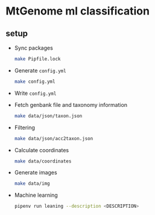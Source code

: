# MtGenome ml classification

## setup

- Sync packages
    ```sh
    make Pipfile.lock
    ```
- Generate `config.yml`
    ```sh
    make config.yml
    ```
- Write `config.yml`

- Fetch genbank file and taxonomy information
    ```sh
    make data/json/taxon.json
    ```

- Filtering
    ```sh
    make data/json/acc2taxon.json
    ```

- Calculate coordinates
    ```sh
    make data/coordinates
    ```

- Generate images
    ```sh
    make data/img
    ```

- Machine learning
    ```sh
    pipenv run leaning --description <DESCRIPTION>
    ```
